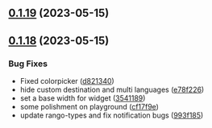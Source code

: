 ## [0.1.19](https://github.com/rango-exchange/rango-client/compare/widget-playground@0.1.18...widget-playground@0.1.19) (2023-05-15)



## [0.1.18](https://github.com/rango-exchange/rango-client/compare/widget-playground@0.1.17...widget-playground@0.1.18) (2023-05-15)


### Bug Fixes

* Fixed colorpicker ([d821340](https://github.com/rango-exchange/rango-client/commit/d821340fc3f5df07ccbfc3555ae4d7dba0cad49b))
* hide custom destination and multi languages ([e78f226](https://github.com/rango-exchange/rango-client/commit/e78f22697f5b915ca9450d2061194f165bfbb7d3))
* set a base width for widget ([3541189](https://github.com/rango-exchange/rango-client/commit/3541189eacb16df376569377a6e2565beaa19b08))
* some polishment on playground ([cf17f9e](https://github.com/rango-exchange/rango-client/commit/cf17f9e2ac2efc9467c4f550e09eaf19170bbbf0))
* update rango-types and fix notification bugs ([993f185](https://github.com/rango-exchange/rango-client/commit/993f185e0b8c5e5e15a2c65ba2d85d1f9c8daa90))



